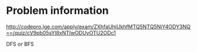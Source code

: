 # Problem information

<http://codepro.lge.com/apply/exam/ZXhfaUhjUkhfMTQ5NTQ5NjY4ODY3NQ==/quiz/cV9pb05sYl8xNTIwODUyOTU2ODc1>

DFS or BFS
